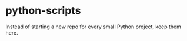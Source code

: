 python-scripts
==============

Instead of starting a new repo for every small Python project, keep them here.
